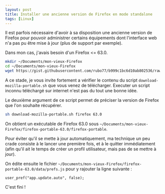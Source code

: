 ```yaml
---
layout: post
title: Installer une ancienne version de Firefox en mode standalone
tags: [Linux]
---
```


Il est parfois nécessaire d'avoir à sa disposition une ancienne version de Firefox
pour pouvoir administrer certains équipements dont l'interface web n'a pas pu être
mise à jour (plus de support par exemple).

Dans mon cas, j'avais besoin d'un Firefox <= 63.0.

```bash
mkdir ~/Documents/mon-vieux-Firefox
cd ~/Documents/mon-vieux-Firefox
wget https://gist.githubusercontent.com/rubo77/b999c1bc6d10ab802536/raw/ef97fe0b919507186a969908f4393a99e518766c/download-mozilla-portable.sh
```

A ce stade, je vous invite fortement a vérifier le contenu du script `download-mozilla-portable.sh`
que vous venez de télécharger. Executer un script inconnu téléchargé sur internet
n'est pas du tout une bonne idée.

Le deuxième argument de ce script permet de préciser la version de Firefox que l'on
souhaite récupérer.

```bash
sh download-mozilla-portable.sh firefox 63.0
```

On obtient un exécutable de Firefox 63.0 sous `~/Documents/mon-vieux-Firefox/firefox-portable-63.0/firefox-portable`.

Pour éviter qu'il se mette à jour automatiquement, ma technique un peu crade
consiste à le lancer une première fois, et à le quitter immédiatement (afin qu'il
ait le temps de créer un profil utilisateur, mais pas de se mettre à jour).

On édite ensuite le fichier `~/Documents/mon-vieux-Firefox/firefox-portable-63.0/data/prefs.js` pour y rajouter la ligne suivante :

`user_pref("app.update.auto", false);`

C'est fini !
